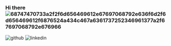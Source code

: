 ### Hi there ![68747470733a2f2f6d656469612e67697068792e636f6d2f6d656469612f6876524a434c467a6361737252346961377a2f67697068792e676966](https://user-images.githubusercontent.com/56771959/120940889-ef5bf380-c6f5-11eb-9f8f-78871b0145a1.gif)


<!--
**lmbernardo7520112/lmbernardo7520112** is a ✨ _special_ ✨ repository because its `README.md` (this file) appears on your GitHub profile.

Here are some ideas to get you started:

- 🔭 I’m currently working on ...
- 🌱 I’m currently learning ...
- 👯 I’m looking to collaborate on ...
- 🤔 I’m looking for help with ...
- 💬 Ask me about ...
- 📫 How to reach me: ...
- 😄 Pronouns: ...
- ⚡ Fun fact: ...
-->
![github](https://img.shields.io/badge/GitHub-000000?style=for-the-badge&logo=GitHub&logoColor=white)
![linkedin](https://img.shields.io/badge/LinkedIn-000000?style=for-the-badge&logo=LinkedIn&logoColor=white)

